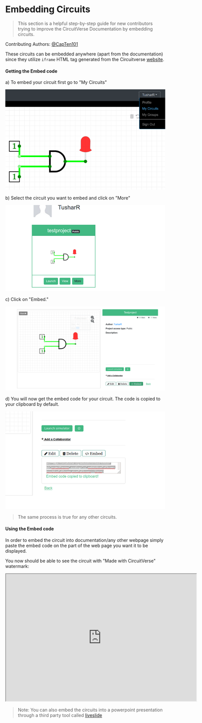 # Embedding Circuits

> This section is a helpful step-by-step guide for new contributors trying to improve the CircuitVerse Documentation by embedding circuits.

Contributing Authors: [@CapTen101](https://github.com/CapTen101)

These circuits can be embedded anywhere (apart from the documentation) since they utilize `iframe` HTML tag generated from the Circuitverse [website](circuitverse.org).

#### Getting the Embed code

a) To embed your circuit first go to "My Circuits" 

![](images/embedding_circuits/mycircuits.png)

b) Select the circuit you want to embed and click on "More"

![](images/embedding_circuits/more.png)

c) Click on "Embed."

![](images/embedding_circuits/embed.png)

d) You will now get the embed code for your circuit. The code is copied to your clipboard by default.

![](images/embedding_circuits/srccode.png)

> The same process is true for any other circuits. 

#### Using the Embed code

In order to embed the circuit into documentation/any other webpage simply paste the embed code on the part of the web page you want it to be displayed. 

You now should be able to see the circuit with "Made with CircuitVerse" watermark:

<iframe width="600px" height="400px" src="https://circuitverse.org/simulator/embed/109920" id="projectPreview" scrolling="no" webkitAllowFullScreen mozAllowFullScreen allowFullScreen></iframe>

> Note: You can also embed the circuits into a powerpoint presentation through a third party tool called [liveslide](<https://www.liveslides.com/>)